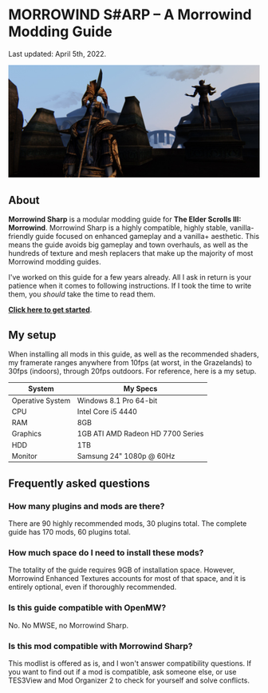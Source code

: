 # MORROWIND S#ARP – A Morrowind Modding Guide

Last updated: April 5th, 2022.

![Banner](pictures/banner.jpg)

## About

**Morrowind Sharp** is a modular modding guide for **The Elder Scrolls III: Morrowind**. Morrowind Sharp is a highly compatible, highly stable, vanilla-friendly guide focused on enhanced gameplay and a vanilla+ aesthetic. This means the guide avoids big gameplay and town overhauls, as well as the hundreds of texture and mesh replacers that make up the majority of most Morrowind modding guides.

I've worked on this guide for a few years already. All I ask in return is your patience when it comes to following instructions. If I took the time to write them, you *should* take the time to read them.

[**Click here to get started**](setup.md).

## My setup

When installing all mods in this guide, as well as the recommended shaders, my framerate ranges anywhere from 10fps (at worst, in the Grazelands) to 30fps (indoors), through 20fps outdoors. For reference, here is a my setup.

System | My Specs
------------ | -------------
Operative System | Windows 8.1 Pro 64-bit
CPU | Intel Core i5 4440
RAM | 8GB
Graphics | 1GB ATI AMD Radeon HD 7700 Series
HDD | 1TB
Monitor | Samsung 24" 1080p @ 60Hz

## Frequently asked questions

### How many plugins and mods are there?

There are 90 highly recommended mods, 30 plugins total. The complete guide has 170 mods, 60 plugins total.

### How much space do I need to install these mods?

The totality of the guide requires 9GB of installation space. However, Morrowind Enhanced Textures accounts for most of that space, and it is entirely optional, even if thoroughly recommended.

### Is this guide compatible with OpenMW?

No. No MWSE, no Morrowind Sharp.

### Is this mod compatible with Morrowind Sharp?

This modlist is offered as is, and I won't answer compatibility questions. If you want to find out if a mod is compatible, ask someone else, or use TES3View and Mod Organizer 2 to check for yourself and solve conflicts.
